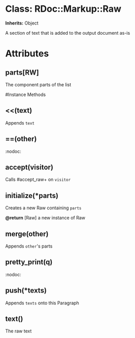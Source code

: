 # Class: RDoc::Markup::Raw
**Inherits:** Object
    

A section of text that is added to the output document as-is


# Attributes
## parts[RW] [](#attribute-i-parts)
The component parts of the list


#Instance Methods
## <<(text) [](#method-i-<<)
Appends `text`

## ==(other) [](#method-i-==)
:nodoc:

## accept(visitor) [](#method-i-accept)
Calls #accept_raw+ on `visitor`

## initialize(*parts) [](#method-i-initialize)
Creates a new Raw containing `parts`

**@return** [Raw] a new instance of Raw

## merge(other) [](#method-i-merge)
Appends `other`'s parts

## pretty_print(q) [](#method-i-pretty_print)
:nodoc:

## push(*texts) [](#method-i-push)
Appends `texts` onto this Paragraph

## text() [](#method-i-text)
The raw text


